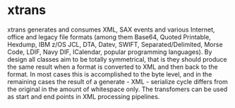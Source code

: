 xtrans
======

xtrans generates and consumes XML, SAX events and various Internet, office and legacy file formats (among them Base64, Quoted Printable, Hexdump, IBM z/OS JCL, DTA, Datev, SWIFT, Separated/Delimited, Morse Code, LDIF, Navy DIF, ICalendar, popular programming languages). By design all classes aim to be totally symmetrical, that is they should produce the same result when a format is converted to XML and then back to the format. In most cases this is accomplished to the byte level, and in the remaining cases the result of a generate - XML - serialize cycle differs from the original in the amount of whitespace only. The transfomers can be used as start and end points in XML processing pipelines. 
